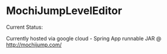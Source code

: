 # MochiJumpLevelEditor

Current Status:

Currently hosted via google cloud - Spring App runnable JAR @ http://mochijump.com/


